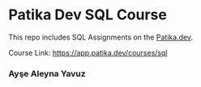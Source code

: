 # Patika Dev SQL Course
This repo includes SQL Assignments on the <a href="https://www.patika.dev/tr">Patika.dev</a>.

Course Link: https://app.patika.dev/courses/sql

### Ayşe Aleyna Yavuz
